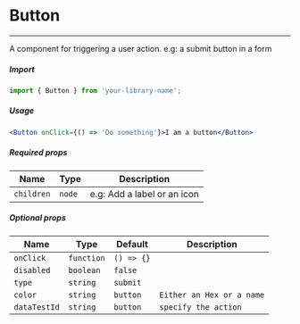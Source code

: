 # Button

<!-- STORY -->

<hr>

A component for triggering a user action. e.g: a submit button in a form

##### Import

```js
import { Button } from 'your-library-name';
```

##### Usage

```jsx
<Button onClick={() => 'Do something'}>I am a button</Button>
```

##### Required props

| Name       | Type   | Description                 |
| ---------- | ------ | --------------------------- |
| `children` | `node` | e.g: Add a label or an icon |

##### Optional props

| Name         | Type       | Default    | Description               |
| ------------ | ---------- | ---------- | ------------------------- |
| `onClick`    | `function` | `() => {}` |                           |
| `disabled`   | `boolean`  | `false`    |                           |
| `type`       | `string`   | `submit`   |                           |
| `color`      | `string`   | `button`   | `Either an Hex or a name` |
| `dataTestId` | `string`   | `button`   | `specify the action`      |
